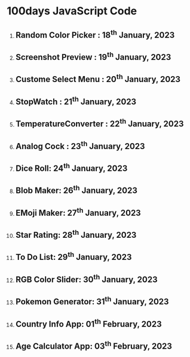 # 100days JavaScript Code
<ol>
 <li><h2> Random Color Picker : 18<sup>th</sup> January, 2023</h2></li>
 <li><h2> Screenshot Preview :  19<sup>th</sup> January, 2023</h2></li>
 <li><h2> Custome Select Menu :  20<sup>th</sup> January, 2023</h2></li>
 <li><h2> StopWatch :  21<sup>th</sup> January, 2023</h2></li>
 <li><h2> TemperatureConverter :  22<sup>th</sup> January, 2023</h2></li>
 <li><h2> Analog Cock :  23<sup>th</sup> January, 2023</h2></li>
 <li><h2> Dice Roll:  24<sup>th</sup> January, 2023</h2></li>
 <li><h2> Blob Maker:  26<sup>th</sup> January, 2023</h2></li>
 <li><h2> EMoji Maker:  27<sup>th</sup> January, 2023</h2></li>
 <li><h2> Star Rating:  28<sup>th</sup> January, 2023</h2></li>
 <li><h2> To Do List:  29<sup>th</sup> January, 2023</h2></li>
 <li><h2> RGB Color Slider:  30<sup>th</sup> January, 2023</h2></li>
 <li><h2> Pokemon Generator:  31<sup>th</sup> January, 2023</h2></li>
 <li><h2> Country Info App:  01<sup>th</sup> February, 2023</h2></li>
 <li><h2> Age Calculator App:  03<sup>th</sup> February, 2023</h2></li>
</ol>

